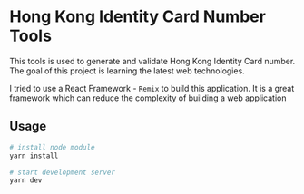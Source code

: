 # Hong Kong Identity Card Number Tools

This tools is used to generate and validate Hong Kong Identity Card number. The goal of this project is learning the latest web technologies. 

I tried to use a React Framework - `Remix` to build this application. It is a great framework which can reduce the complexity of building a web application

## Usage

```sh
# install node module
yarn install

# start development server
yarn dev
```
